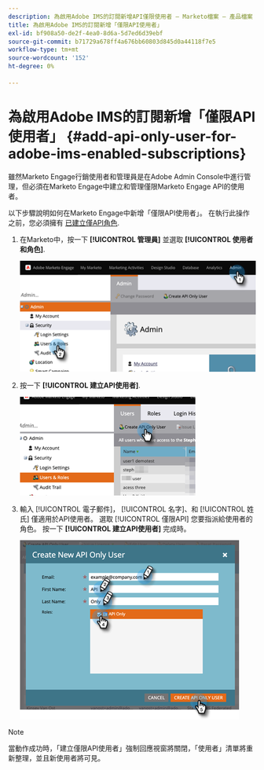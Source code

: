 ```yaml
---
description: 為啟用Adobe IMS的訂閱新增API僅限使用者 — Marketo檔案 — 產品檔案
title: 為啟用Adobe IMS的訂閱新增「僅限API使用者」
exl-id: bf908a50-de2f-4ea0-8d6a-5d7ed6d39ebf
source-git-commit: b71729a678ff4a676bb60803d845d0a44118f7e5
workflow-type: tm+mt
source-wordcount: '152'
ht-degree: 0%

---
```


# 為啟用Adobe IMS的訂閱新增「僅限API使用者」 {#add-api-only-user-for-adobe-ims-enabled-subscriptions}

雖然Marketo Engage行銷使用者和管理員是在Adobe Admin Console中進行管理，但必須在Marketo Engage中建立和管理僅限Marketo Engage API的使用者。

以下步驟說明如何在Marketo Engage中新增「僅限API使用者」。 在執行此操作之前，您必須擁有 [已建立僅API角色](/help/marketo/product-docs/administration/users-and-roles/create-an-api-only-user-role.md).

1. 在Marketo中，按一下 **[!UICONTROL 管理員]** 並選取 **[!UICONTROL 使用者和角色]**.

   ![](assets/add-api-only-user-for-adobe-ims-1.png)

1. 按一下 **[!UICONTROL 建立API使用者]**.

   ![](assets/add-api-only-user-for-adobe-ims-2.png)

1. 輸入 [!UICONTROL 電子郵件]， [!UICONTROL 名字]、和 [!UICONTROL 姓氏] 僅適用於API使用者。 選取 [!UICONTROL 僅限API] 您要指派給使用者的角色。 按一下 **[!UICONTROL 建立API使用者]** 完成時。

   ![](assets/add-api-only-user-for-adobe-ims-3.png)

>[!NOTE]
>
>當動作成功時，「建立僅限API使用者」強制回應視窗將關閉，「使用者」清單將重新整理，並且新使用者將可見。
